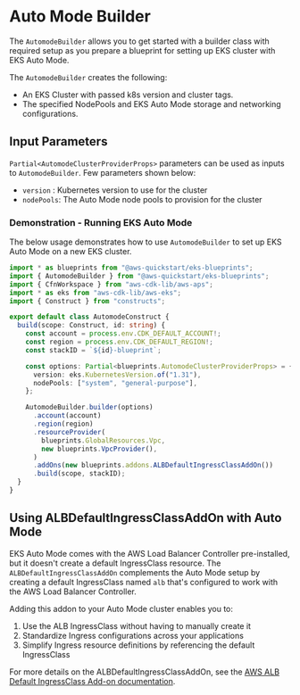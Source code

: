 # Auto Mode Builder

The `AutomodeBuilder` allows you to get started with a builder class with required setup as you prepare a blueprint for setting up EKS cluster with EKS Auto Mode.

The `AutomodeBuilder` creates the following:

- An EKS Cluster with passed k8s version and cluster tags.
- The specified NodePools and EKS Auto Mode storage and networking configurations.

## Input Parameters

`Partial<AutomodeClusterProviderProps>` parameters can be used as inputs to `AutomodeBuilder`. Few parameters shown below:

- `version` : Kubernetes version to use for the cluster
- `nodePools`: The Auto Mode node pools to provision for the cluster

### Demonstration - Running EKS Auto Mode

The below usage demonstrates how to use `AutomodeBuilder` to set up EKS Auto Mode on a new EKS cluster.

```typescript
import * as blueprints from "@aws-quickstart/eks-blueprints";
import { AutomodeBuilder } from "@aws-quickstart/eks-blueprints";
import { CfnWorkspace } from "aws-cdk-lib/aws-aps";
import * as eks from "aws-cdk-lib/aws-eks";
import { Construct } from "constructs";

export default class AutomodeConstruct {
  build(scope: Construct, id: string) {
    const account = process.env.CDK_DEFAULT_ACCOUNT!;
    const region = process.env.CDK_DEFAULT_REGION!;
    const stackID = `${id}-blueprint`;

    const options: Partial<blueprints.AutomodeClusterProviderProps> = {
      version: eks.KubernetesVersion.of("1.31"),
      nodePools: ["system", "general-purpose"],
    };

    AutomodeBuilder.builder(options)
      .account(account)
      .region(region)
      .resourceProvider(
        blueprints.GlobalResources.Vpc,
        new blueprints.VpcProvider(),
      )
      .addOns(new blueprints.addons.ALBDefaultIngressClassAddOn())
      .build(scope, stackID);
  }
}
```

## Using ALBDefaultIngressClassAddOn with Auto Mode

EKS Auto Mode comes with the AWS Load Balancer Controller pre-installed, but it doesn't create a default IngressClass resource. The `ALBDefaultIngressClassAddOn` complements the Auto Mode setup by creating a default IngressClass named `alb` that's configured to work with the AWS Load Balancer Controller.

Adding this addon to your Auto Mode cluster enables you to:

1. Use the ALB IngressClass without having to manually create it
2. Standardize Ingress configurations across your applications
3. Simplify Ingress resource definitions by referencing the default IngressClass

For more details on the ALBDefaultIngressClassAddOn, see the [AWS ALB Default IngressClass Add-on documentation](../addons/aws-alb-default-ingress-class.md).
